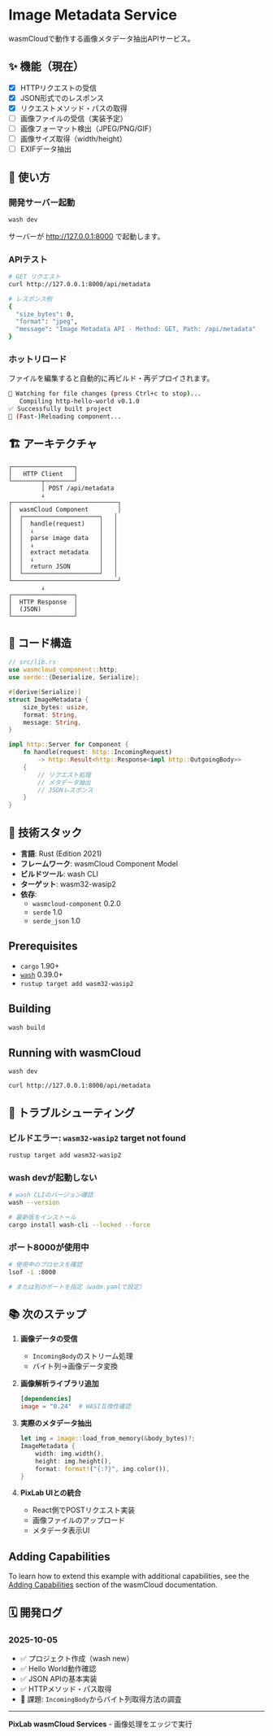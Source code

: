 # Image Metadata Service

wasmCloudで動作する画像メタデータ抽出APIサービス。

## ✨ 機能（現在）

- [x] HTTPリクエストの受信
- [x] JSON形式でのレスポンス
- [x] リクエストメソッド・パスの取得
- [ ] 画像ファイルの受信（実装予定）
- [ ] 画像フォーマット検出（JPEG/PNG/GIF）
- [ ] 画像サイズ取得（width/height）
- [ ] EXIFデータ抽出

## 🚀 使い方

### 開発サーバー起動

```bash
wash dev
```

サーバーが http://127.0.0.1:8000 で起動します。

### APIテスト

```bash
# GET リクエスト
curl http://127.0.0.1:8000/api/metadata

# レスポンス例
{
  "size_bytes": 0,
  "format": "jpeg",
  "message": "Image Metadata API - Method: GET, Path: /api/metadata"
}
```

### ホットリロード

ファイルを編集すると自動的に再ビルド・再デプロイされます。

```bash
👀 Watching for file changes (press Ctrl+c to stop)...
   Compiling http-hello-world v0.1.0
✅ Successfully built project
🔁 (Fast-)Reloading component...
```

## 🏗️ アーキテクチャ

```
┌─────────────────┐
│   HTTP Client   │
└────────┬────────┘
         │ POST /api/metadata
         ↓
┌─────────────────────────────┐
│  wasmCloud Component        │
│  ┌─────────────────────┐   │
│  │  handle(request)    │   │
│  │  ↓                  │   │
│  │  parse image data   │   │
│  │  ↓                  │   │
│  │  extract metadata   │   │
│  │  ↓                  │   │
│  │  return JSON        │   │
│  └─────────────────────┘   │
└─────────────────────────────┘
         ↓
┌─────────────────┐
│  HTTP Response  │
│  (JSON)         │
└─────────────────┘
```

## 📝 コード構造

```rust
// src/lib.rs
use wasmcloud_component::http;
use serde::{Deserialize, Serialize};

#[derive(Serialize)]
struct ImageMetadata {
    size_bytes: usize,
    format: String,
    message: String,
}

impl http::Server for Component {
    fn handle(request: http::IncomingRequest)
        -> http::Result<http::Response<impl http::OutgoingBody>>
    {
        // リクエスト処理
        // メタデータ抽出
        // JSONレスポンス
    }
}
```

## 🔧 技術スタック

- **言語**: Rust (Edition 2021)
- **フレームワーク**: wasmCloud Component Model
- **ビルドツール**: wash CLI
- **ターゲット**: wasm32-wasip2
- **依存**:
  - `wasmcloud-component` 0.2.0
  - `serde` 1.0
  - `serde_json` 1.0

## Prerequisites

- `cargo` 1.90+
- [`wash`](https://wasmcloud.com/docs/installation) 0.39.0+
- `rustup target add wasm32-wasip2`

## Building

```bash
wash build
```

## Running with wasmCloud

```shell
wash dev
```

```shell
curl http://127.0.0.1:8000/api/metadata
```

## 🐛 トラブルシューティング

### ビルドエラー: `wasm32-wasip2` target not found

```bash
rustup target add wasm32-wasip2
```

### wash devが起動しない

```bash
# wash CLIのバージョン確認
wash --version

# 最新版をインストール
cargo install wash-cli --locked --force
```

### ポート8000が使用中

```bash
# 使用中のプロセスを確認
lsof -i :8000

# または別のポートを指定（wadm.yamlで設定）
```

## 📚 次のステップ

1. **画像データの受信**
   - `IncomingBody`のストリーム処理
   - バイト列→画像データ変換

2. **画像解析ライブラリ追加**
   ```toml
   [dependencies]
   image = "0.24"  # WASI互換性確認
   ```

3. **実際のメタデータ抽出**
   ```rust
   let img = image::load_from_memory(&body_bytes)?;
   ImageMetadata {
       width: img.width(),
       height: img.height(),
       format: format!("{:?}", img.color()),
   }
   ```

4. **PixLab UIとの統合**
   - React側でPOSTリクエスト実装
   - 画像ファイルのアップロード
   - メタデータ表示UI

## Adding Capabilities

To learn how to extend this example with additional capabilities, see the [Adding Capabilities](https://wasmcloud.com/docs/tour/adding-capabilities?lang=rust) section of the wasmCloud documentation.

## 🗓️ 開発ログ

### 2025-10-05
- ✅ プロジェクト作成（wash new）
- ✅ Hello World動作確認
- ✅ JSON APIの基本実装
- ✅ HTTPメソッド・パス取得
- 📝 課題: `IncomingBody`からバイト列取得方法の調査

---

**PixLab wasmCloud Services** - 画像処理をエッジで実行
